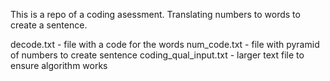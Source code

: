 This is a repo of a coding asessment. Translating numbers to words to create a sentence. 

decode.txt - file with a code for the words
num_code.txt - file with pyramid of numbers to create sentence
coding_qual_input.txt - larger text file to ensure algorithm works
